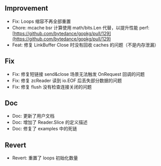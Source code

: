 ## Improvement

* Fix: Loops 缩容不再全部重置
* Chore: mcache bsr 计算使用 math/bits.Len 代替，以提升性能
  perf: [https://github.com/bytedance/gopkg/pull/129](https://github.com/bytedance/gopkg/pull/129)
* Feat: 修复 LinkBuffer Close 时没有回收 caches 的问题（不是内存泄漏）

## Fix

* Fix: 修复短链接 send&close 场景无法触发 OnRequest 回调的问题
* Fix: 修复 zcReader 读到 io.EOF 后丢失部分数据的问题
* Fix: 修复 flush 没有检查连接关闭的问题

## Doc

* Doc: 更新了用户文档
* Doc: 增加了 Reader.Slice 的定义描述
* Doc: 修复了 examples 中的死链

## Revert

* Revert: 重置了 loops 初始化数量

